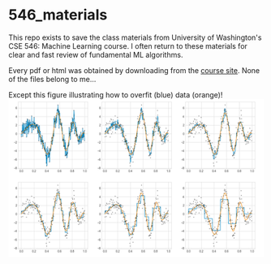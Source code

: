 # 546_materials

This repo exists to save the class materials from University of Washington's CSE 546: Machine Learning course. I often return to these materials for clear and fast review of fundamental ML algorithms.

Every pdf or html was obtained by downloading from the [course site](https://courses.cs.washington.edu/courses/cse446/21sp/).
None of the files belong to me...


Except this figure illustrating how to overfit (blue) data (orange)!
![](images/overfitting.png)
